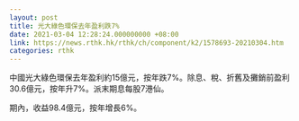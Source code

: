 ```yaml
---
layout: post
title: 光大綠色環保去年盈利跌7%
date: 2021-03-04 12:28:24.000000000 +08:00
link: https://news.rthk.hk/rthk/ch/component/k2/1578693-20210304.htm
categories: rthk
---
```


中國光大綠色環保去年盈利約15億元，按年跌7%。除息、稅、折舊及攤銷前盈利30.6億元，按年升7%。派末期息每股7港仙。

期內，收益98.4億元，按年增長6%。
